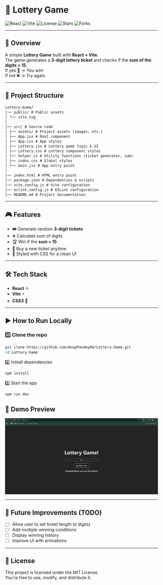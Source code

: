 # 🎰 Lottery Game

![React](https://img.shields.io/badge/React-18.2.0-blue?logo=react&logoColor=white)
![Vite](https://img.shields.io/badge/Vite-5.0-purple?logo=vite&logoColor=white)
![License](https://img.shields.io/badge/License-MIT-green.svg)
![Stars](https://img.shields.io/github/stars/AnupPandey04/Lottery-Game?style=social)
![Forks](https://img.shields.io/github/forks/AnupPandey04/Lottery-Game?style=social)

---

## 📌 Overview
A simple **Lottery Game** built with **React + Vite**.  
The game generates a **3-digit lottery ticket** and checks if the **sum of the digits = 15**.  
If yes 🎉 → You win!  
If not ❌ → Try again.  

---

## 📂 Project Structure
```
Lottery-Game/
│── public/ # Public assets
│ └── vite.svg
│
│── src/ # Source code
│ ├── assets/ # Project assets (images, etc.)
│ ├── App.jsx # Root component
│ ├── App.css # App styles
│ ├── Lottery.jsx # Lottery game logic & UI
│ ├── Lottery.css # Lottery component styles
│ ├── helper.js # Utility functions (ticket generator, sum)
│ ├── index.css # Global styles
│ └── main.jsx # App entry point
│
│── index.html # HTML entry point
│── package.json # Dependencies & scripts
│── vite.config.js # Vite configuration
│── eslint.config.js # ESLint configuration
│── README.md # Project documentation
```

---

## 🎮 Features

- 🎟️ Generate random **3-digit tickets**  
- ➕ Calculate sum of digits  
- 🏆 Win if the **sum = 15**  
- 🔄 Buy a new ticket anytime  
- 🎨 Styled with CSS for a clean UI  

---


## 🛠️ Tech Stack
- **React** ⚛️  
- **Vite** ⚡  
- **CSS3** 🎨  

---

## ▶️ How to Run Locally

### 1️⃣ Clone the repo
```bash
git clone https://github.com/AnupPandey04/Lottery-Game.git
cd Lottery-Game
```
2️⃣ Install dependencies
```bash
npm install
```
3️⃣ Start the app
```bash
npm run dev
```
## 📸 Demo Preview
![Lottery Game Screenshot](src/assets/Lottery-Game.png)

---

## 📌 Future Improvements (TODO)

- [ ] Allow user to set ticket length (n digits)
- [ ] Add multiple winning conditions
- [ ] Display winning history
- [ ] Improve UI with animations

---
## 📜 License

This project is licensed under the MIT License.  
You’re free to use, modify, and distribute it.
